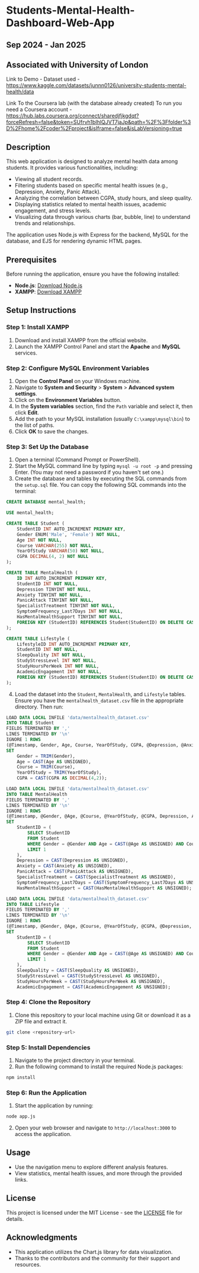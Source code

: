 # Students-Mental-Health-Dashboard-Web-App

## Sep 2024 - Jan 2025

## Associated with University of London

Link to Demo -
Dataset used - https://www.kaggle.com/datasets/junnn0126/university-students-mental-health/data

Link To the Coursera lab (with the database already created) 
To run you need a Coursera account - https://hub.labs.coursera.org/connect/sharedjfjkgdqt?forceRefresh=false&token=SUfrvh1bIhlQJVT7jaJp&path=%2F%3Ffolder%3D%2Fhome%2Fcoder%2Fproject&isIframe=false&isLabVersioning=true

## Description

This web application is designed to analyze mental health data among students. It provides various functionalities, including:

- Viewing all student records.
- Filtering students based on specific mental health issues (e.g., Depression, Anxiety, Panic Attack).
- Analyzing the correlation between CGPA, study hours, and sleep quality.
- Displaying statistics related to mental health issues, academic engagement, and stress levels.
- Visualizing data through various charts (bar, bubble, line) to understand trends and relationships.

The application uses Node.js with Express for the backend, MySQL for the database, and EJS for rendering dynamic HTML pages.

## Prerequisites

Before running the application, ensure you have the following installed:

- **Node.js**: [Download Node.js](https://nodejs.org/)
- **XAMPP**: [Download XAMPP](https://www.apachefriends.org/index.html)

## Setup Instructions

### Step 1: Install XAMPP

1. Download and install XAMPP from the official website.
2. Launch the XAMPP Control Panel and start the **Apache** and **MySQL** services.

### Step 2: Configure MySQL Environment Variables

1. Open the **Control Panel** on your Windows machine.
2. Navigate to **System and Security** > **System** > **Advanced system settings**.
3. Click on the **Environment Variables** button.
4. In the **System variables** section, find the `Path` variable and select it, then click **Edit**.
5. Add the path to your MySQL installation (usually `C:\xampp\mysql\bin`) to the list of paths.
6. Click **OK** to save the changes.

### Step 3: Set Up the Database

1. Open a terminal (Command Prompt or PowerShell).
2. Start the MySQL command line by typing `mysql -u root -p` and pressing Enter. (You may not need a password if you haven't set one.)
3. Create the database and tables by executing the SQL commands from the `setup.sql` file. You can copy the following SQL commands into the terminal:

```sql
CREATE DATABASE mental_health;

USE mental_health;

CREATE TABLE Student (
    StudentID INT AUTO_INCREMENT PRIMARY KEY,
    Gender ENUM('Male', 'Female') NOT NULL,
    Age INT NOT NULL,
    Course VARCHAR(255) NOT NULL,
    YearOfStudy VARCHAR(50) NOT NULL,
    CGPA DECIMAL(4, 2) NOT NULL
);

CREATE TABLE MentalHealth (
    ID INT AUTO_INCREMENT PRIMARY KEY,
    StudentID INT NOT NULL,
    Depression TINYINT NOT NULL,
    Anxiety TINYINT NOT NULL,
    PanicAttack TINYINT NOT NULL,
    SpecialistTreatment TINYINT NOT NULL,
    SymptomFrequency_Last7Days INT NOT NULL,
    HasMentalHealthSupport TINYINT NOT NULL,
    FOREIGN KEY (StudentID) REFERENCES Student(StudentID) ON DELETE CASCADE
);

CREATE TABLE Lifestyle (
    LifestyleID INT AUTO_INCREMENT PRIMARY KEY,
    StudentID INT NOT NULL,
    SleepQuality INT NOT NULL,
    StudyStressLevel INT NOT NULL,
    StudyHoursPerWeek INT NOT NULL,
    AcademicEngagement INT NOT NULL,
    FOREIGN KEY (StudentID) REFERENCES Student(StudentID) ON DELETE CASCADE
);
```

4. Load the dataset into the `Student`, `MentalHealth`, and `Lifestyle` tables. Ensure you have the `mentalhealth_dataset.csv` file in the appropriate directory. Then run:

```sql
LOAD DATA LOCAL INFILE 'data/mentalhealth_dataset.csv'
INTO TABLE Student
FIELDS TERMINATED BY ',' 
LINES TERMINATED BY '\n'
IGNORE 1 ROWS
(@Timestamp, Gender, Age, Course, YearOfStudy, CGPA, @Depression, @Anxiety, @PanicAttack, @SpecialistTreatment, @SymptomFrequency_Last7Days, @HasMentalHealthSupport, @SleepQuality, @StudyStressLevel, @StudyHoursPerWeek, @AcademicEngagement)
SET 
    Gender = TRIM(Gender),
    Age = CAST(Age AS UNSIGNED),
    Course = TRIM(Course),
    YearOfStudy = TRIM(YearOfStudy),
    CGPA = CAST(CGPA AS DECIMAL(4,2));

LOAD DATA LOCAL INFILE 'data/mentalhealth_dataset.csv'
INTO TABLE MentalHealth
FIELDS TERMINATED BY ',' 
LINES TERMINATED BY '\n'
IGNORE 1 ROWS
(@Timestamp, @Gender, @Age, @Course, @YearOfStudy, @CGPA, Depression, Anxiety, PanicAttack, SpecialistTreatment, SymptomFrequency_Last7Days, HasMentalHealthSupport, @SleepQuality, @StudyStressLevel, @StudyHoursPerWeek, @AcademicEngagement)
SET 
    StudentID = (
        SELECT StudentID 
        FROM Student 
        WHERE Gender = @Gender AND Age = CAST(@Age AS UNSIGNED) AND Course = TRIM(@Course) AND YearOfStudy = TRIM(@YearOfStudy) AND CGPA = CAST(@CGPA AS DECIMAL(4,2))
        LIMIT 1
    ),
    Depression = CAST(Depression AS UNSIGNED),
    Anxiety = CAST(Anxiety AS UNSIGNED),
    PanicAttack = CAST(PanicAttack AS UNSIGNED),
    SpecialistTreatment = CAST(SpecialistTreatment AS UNSIGNED),
    SymptomFrequency_Last7Days = CAST(SymptomFrequency_Last7Days AS UNSIGNED),
    HasMentalHealthSupport = CAST(HasMentalHealthSupport AS UNSIGNED);

LOAD DATA LOCAL INFILE 'data/mentalhealth_dataset.csv'
INTO TABLE Lifestyle
FIELDS TERMINATED BY ',' 
LINES TERMINATED BY '\n'
IGNORE 1 ROWS
(@Timestamp, @Gender, @Age, @Course, @YearOfStudy, @CGPA, @Depression, @Anxiety, @PanicAttack, @SpecialistTreatment, @SymptomFrequency_Last7Days, @HasMentalHealthSupport, SleepQuality, StudyStressLevel, StudyHoursPerWeek, AcademicEngagement)
SET 
    StudentID = (
        SELECT StudentID 
        FROM Student 
        WHERE Gender = @Gender AND Age = CAST(@Age AS UNSIGNED) AND Course = TRIM(@Course) AND YearOfStudy = TRIM(@YearOfStudy) AND CGPA = CAST(@CGPA AS DECIMAL(4,2))
        LIMIT 1
    ),
    SleepQuality = CAST(SleepQuality AS UNSIGNED),
    StudyStressLevel = CAST(StudyStressLevel AS UNSIGNED),
    StudyHoursPerWeek = CAST(StudyHoursPerWeek AS UNSIGNED),
    AcademicEngagement = CAST(AcademicEngagement AS UNSIGNED);
```

### Step 4: Clone the Repository

1. Clone this repository to your local machine using Git or download it as a ZIP file and extract it.

```bash
git clone <repository-url>
```

### Step 5: Install Dependencies

1. Navigate to the project directory in your terminal.
2. Run the following command to install the required Node.js packages:

```bash
npm install
```

### Step 6: Run the Application

1. Start the application by running:

```bash
node app.js
```

2. Open your web browser and navigate to `http://localhost:3000` to access the application.

## Usage

- Use the navigation menu to explore different analysis features.
- View statistics, mental health issues, and more through the provided links.

## License

This project is licensed under the MIT License - see the [LICENSE](LICENSE) file for details.

## Acknowledgments

- This application utilizes the Chart.js library for data visualization.
- Thanks to the contributors and the community for their support and resources.
